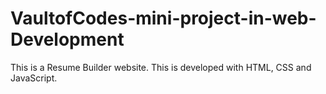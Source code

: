 # VaultofCodes-mini-project-in-web-Development

This is a Resume Builder website. This is developed with HTML, CSS and JavaScript.
